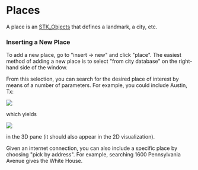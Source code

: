 # Places
A place is an [STK_Objects](STK_Objects.md) that defines a landmark, a city, etc.

### Inserting a New Place

To add a new place, go to "insert -> new" and click "place". The easiest method of adding a new place is to select "from city database" on the right-hand side of the window.

From this selection, you can search for the desired place of interest by means of a number of parameters. For example, you could include Austin, Tx:

![](place_picker.PNG)

which yields

![](Austin_pic.PNG)

in the 3D pane (it should also appear in the 2D visualization).

Given an internet connection, you can also include a specific place by choosing "pick by address". For example, searching 1600 Pennsylvania Avenue gives the White House.